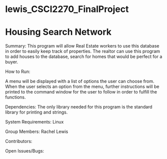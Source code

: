 # lewis_CSCI2270_FinalProject
# Housing Search Network

Summary:
This program will allow Real Estate workers to use this database in order to easily keep track of properties. The realtor can use this program to add houses to the database, search for homes that would be perfect for a buyer.

How to Run:

A menu will be displayed with a list of options the user can choose from. When the user selects an option from the menu, further instructions will be printed to the command window for the user to follow in order to fulfill the functions.

Dependencies:
The only library needed for this program is the standard library for printing and strings.

System Requirements:
Linux

Group Members:
Rachel Lewis

Contributors:

Open Issues/Bugs:
